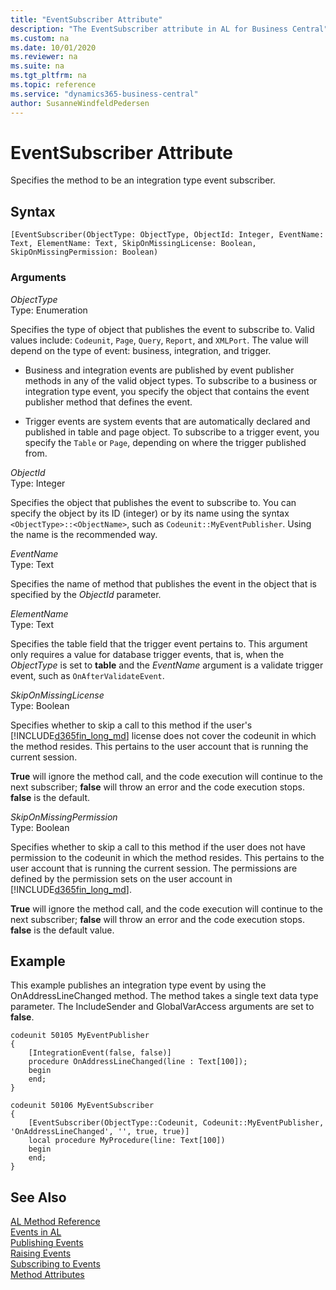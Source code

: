 ```yaml
---
title: "EventSubscriber Attribute"
description: "The EventSubscriber attribute in AL for Business Central"
ms.custom: na
ms.date: 10/01/2020
ms.reviewer: na
ms.suite: na
ms.tgt_pltfrm: na
ms.topic: reference
ms.service: "dynamics365-business-central"
author: SusanneWindfeldPedersen
---
```


# EventSubscriber Attribute
Specifies the method to be an integration type event subscriber.

## Syntax  
  
```AL  
[EventSubscriber(ObjectType: ObjectType, ObjectId: Integer, EventName: Text, ElementName: Text, SkipOnMissingLicense: Boolean, SkipOnMissingPermission: Boolean)
```    
  
### Arguments  
*ObjectType*  
Type: Enumeration  
  
Specifies the type of object that publishes the event to subscribe to. Valid values include: `Codeunit`, `Page`, `Query`, `Report`, and `XMLPort`. The value will depend on the type of event: business, integration, and trigger.

- Business and integration events are published by event publisher methods in any of the valid object types. To subscribe to a business or integration type event, you specify the object that contains the event publisher method that defines the event.

- Trigger events are system events that are automatically declared and published in table and page object. To subscribe to a trigger event, you specify the `Table` or `Page`, depending on where the trigger published from.

*ObjectId*  
Type: Integer  

Specifies the object that publishes the event to subscribe to. You can specify the object by its ID (integer) or by its name using the syntax `<ObjectType>::<ObjectName>`, such as `Codeunit::MyEventPublisher`. Using the name is the recommended way.

*EventName*  
Type: Text  

Specifies the name of method that publishes the event in the object that is specified by the *ObjectId* parameter.

*ElementName*  
Type: Text

Specifies the table field that the trigger event pertains to. This argument only requires a value for database trigger events, that is, when the *ObjectType* is set to **table** and the *EventName* argument is a validate trigger event, such as `OnAfterValidateEvent`.

*SkipOnMissingLicense*  
Type: Boolean

Specifies whether to skip a call to this method if the user's [!INCLUDE[d365fin_long_md](../includes/d365fin_long_md.md)] license does not cover the codeunit in which the method resides. This pertains to the user account that is running the current session.

**True** will ignore the method call, and the code execution will continue to the next subscriber; **false** will throw an error and the code execution stops. **false** is the default. 

*SkipOnMissingPermission*  
Type: Boolean

Specifies whether to skip a call to this method if the user does not have permission to the codeunit in which the method resides. This pertains to the user account that is running the current session. The permissions are defined by the permission sets on the user account in [!INCLUDE[d365fin_long_md](../includes/d365fin_long_md.md)].

**True** will ignore the method call, and the code execution will continue to the next subscriber; **false** will throw an error and the code execution stops. **false** is the default value.

## Example
This example publishes an integration type event by using the OnAddressLineChanged method. The method takes a single text data type parameter. The IncludeSender and GlobalVarAccess arguments are set to **false**.

```AL
codeunit 50105 MyEventPublisher
{
    [IntegrationEvent(false, false)]
    procedure OnAddressLineChanged(line : Text[100]);
    begin
    end;
}

codeunit 50106 MyEventSubscriber
{
    [EventSubscriber(ObjectType::Codeunit, Codeunit::MyEventPublisher, 'OnAddressLineChanged', '', true, true)]
    local procedure MyProcedure(line: Text[100])
    begin
    end;
}
``` 

## See Also

[AL Method Reference](../methods-auto/library.md)  
[Events in AL](../devenv-events-in-al.md)  
[Publishing Events](../devenv-publishing-events.md)   
[Raising Events](../devenv-raising-events.md)   
[Subscribing to Events](../devenv-subscribing-to-events.md)   
[Method Attributes](devenv-method-attributes.md)